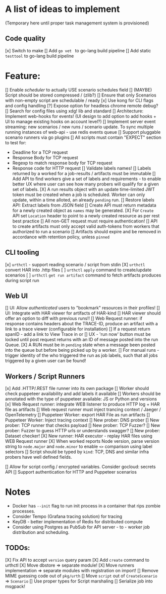 # A list of ideas to implement
(Temporary here until proper task management system is provisioned)


## Code quality
[x] Switch to make
[] Add `go vet ` to go-lang build pipeline
[] Add static `testtool` to go-lang build pipeline

# Feature:
[] Enable *scheduler* to actually USE scenario schedules field
[] (MAYBE) Script should be stored compressed / (zlib?)
[] Ensure that only Scenarios with non-empty script are schedulable / ready
[x] Use kong for CLI flags and config handling
[?] Expose option for headless chrome remote debug?
[] Search for config files using xdg! lib and standard
[] Architecture: Implement web-hooks for events! (UI design to add option to add hooks + UI to manage existing hooks on account level?)
[] Implement server event streaming: new scenarios / new runs / scenario update. To sync multiple running instances of web-api - use redis events queue
[] Support pluggable scenario runners via go plugins
[] All scripts must contain "EXPECT" section to test for:
- Deadline for a TCP request
- Response Body for TCP request
- Regexp to match response body for TCP request
- Response code for HTTP request
[] Validate labels names!
[] Labels returned by a worked for a job-results / artifacts must be immutable
[] Add API to find workers give a set of labels and requirements - to enable better UX where user can see how many probers will qualify for a given set of labels.
[X] A run results object with an update time-limited JWT token must be created when a job is scheduled. Worker can only update, within a time alloted, an already `pending` run. 
[] Restore labels API: Extract labels from JSON field
[] Create API must return metadata for a newly created object as `names` may be generated.
[X] For `Create` API set `Location` header to point to a newly created resource as per rest best practice
[] All non-GET request must require authentication!
[] API to create artifacts must only accept valid auth-tokens from workers that authorized to run a scenario
[] Artifacts should expire and be removed in accordance with retention policy, unless `pinned`


## CLI tooling
[x] `urthctl` - support reading scenario / script from stdin
[X] `urthctl` convert HAR into .http files
[ ] `urthctl` `apply` command to create/update scenarios
[ ] `urthctl` `get run artifact` command to fetch artifacts produces during script run

## Web UI
[] UI: Allow _authenticated_ users to "bookmark" resources in their profiles!
[] UI: Integrate with HAR viewer for artifacts of HAR-kind
[] HAR viewer should offer an option to diff with previous runs!!
[] Web Request runner: if response contains headers about the TRACE-ID, produce an artifact with a link to a trace viewer (configurable for installation)
[] If a request return spanID - add a link to View Trace in <Jager> or <Tempo>
[] UX - 'run now' button must be locked until post request returns with an ID of message posted into the run Queue.
[X] A RUN must be in `pending` state when a message been posted into the queue but before being picked up by a worker.
[] For manual runs - trigger identity of the who triggered the run as job labels, such that all jobs triggered by a given user can be found!

## Workers / Script Runners
[x] Add .HTTP/.REST file runner into its own package
[] Worker should check puppeteer availability and add labels it available
[] Workers should be annotated with the type of puppeteer available: JS or Python and versions
[x] Web Request runner: integrate WEB listener to produce HTTP log + HAR file as artifacts
[] Web request runner must inject trancing context / Jaeger / OpenTelemetry
[] Puppeteer Worker: export HAR File as run artifacts
[] Puppeteer Worker: Inject tracing context
[] New prober: DNS prober
[] New prober: TCP runner that checks payload
[] New prober: TCP Fuzzer?
[] New prober: Fuzzer to guess HTTP urls or understands swagger?
[] New prober: Dataset checker!
[X] New runner: HAR executor - replay HAR files using WEB Request runner
[X] When worked reports Node version, parse version string to `node.major` and `node.minor` to enable `<>` comparison using label selectors
[] Script should be typed by `kind`: TCP, DNS and similar infra probers have well defined fields. 


[] Allow for script config / encrypted variables. Consider gocloud: secrets API
[] Support authentication for HTTP and Puppeteer scenarios


# Notes
- Docker has `--init` flag to run init process in a container that rips zombie processes.
- Consider Tempo (Grafana tracing solution) for tracing
- KeyDB - better implementation of Redis for distributed compute
- Consider using Postgres as PubSub for API server - to - worker job distribution and scheduling.

## TODOs:
[X] Fix API to accept `version` query param
[X] Add `create` command to urthctl
[X] Move dbstore => separate module!
[X] Move runners implementation => separate modules with registration on import!
[] Remove MIME guessing code out of `pkg/urth`
[] Move `script` out of `CreateScenario` => `Scenario`
[] Use proper types for Script marshaling
[] Serialize job into msgpack!
